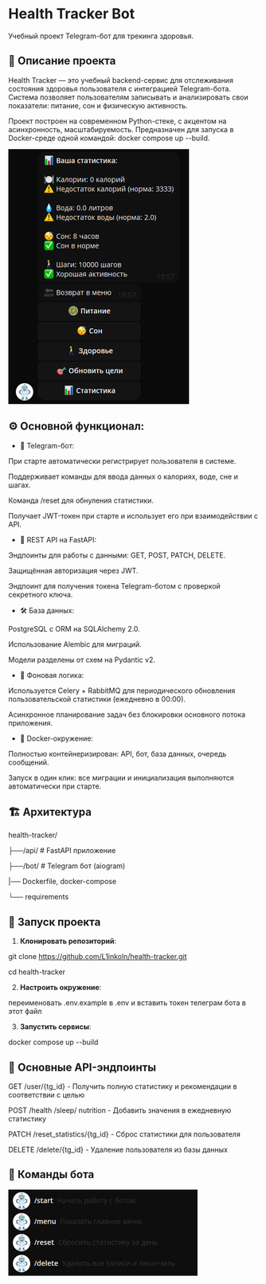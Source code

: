 ﻿# Health Tracker Bot

Учебный проект Telegram-бот для трекинга здоровья.

## 📌 Описание проекта
Health Tracker — это учебный backend-сервис для отслеживания состояния здоровья пользователя с интеграцией Telegram-бота. Система позволяет пользователям записывать и анализировать свои показатели: питание, сон и физическую активность.

Проект построен на современном Python-стеке, с акцентом на асинхронность, масштабируемость. Предназначен для запуска в Docker-среде одной командой: docker compose up --build.

![Пример получения статистики](assets/work.png)

## ⚙️ Основной функционал:
- 📲 Telegram-бот:

При старте автоматически регистрирует пользователя в системе.

Поддерживает команды для ввода данных о калориях, воде, сне и шагах.

Команда /reset для обнуления статистики.

Получает JWT-токен при старте и использует его при взаимодействии с API.

- 🚀 REST API на FastAPI:

Эндпоинты для работы с данными: GET, POST, PATCH, DELETE.

Защищённая авторизация через JWT.

Эндпоинт для получения токена Telegram-ботом с проверкой секретного ключа.

- 🛠️ База данных:

PostgreSQL с ORM на SQLAlchemy 2.0.

Использование Alembic для миграций.

Модели разделены от схем на Pydantic v2.

- 🧠 Фоновая логика:

Используется Celery + RabbitMQ для периодического обновления пользовательской статистики (ежедневно в 00:00).

Асинхронное планирование задач без блокировки основного потока приложения.

- 🐳 Docker-окружение:

Полностью контейнеризирован: API, бот, база данных, очередь сообщений.

Запуск в один клик: все миграции и инициализация выполняются автоматически при старте.

## 🏗 Архитектура

health-tracker/

├──/api/ # FastAPI приложение

├──/bot/ # Telegram бот (aiogram)

|── Dockerfile, docker-compose

└── requirements

## 🚀 Запуск проекта
1. **Клонировать репозиторий**:

git clone https://github.com/L1inkoln/health-tracker.git

cd health-tracker

2. **Настроить окружение**:
   
переименовать .env.example в .env и вставить токен телеграм бота в этот файл

3. **Запустить сервисы**:

docker compose up --build

## 📡 Основные API-эндпоинты
GET /user/{tg_id} - Получить полную статистику и рекомендации в соответствии с целью

POST /health /sleep/ nutrition - Добавить значения в ежедневную статистику

PATCH /reset_statistics/{tg_id} - Сброс статистики для пользователя

DELETE /delete/{tg_id} - Удаление пользователя из базы данных

## 🤖 Команды бота
![Меню в телеграме](assets/menu.png)

